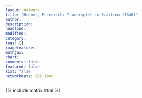 ```yaml
---
layout: network
title: "Hebbel, Friedrich: Trauerspiel in Sizilien (1846)"
author:
description:
headline:
modified:
category:
tags: []
imagefeature: 
mathjax: 
chart: 
comments: false
featured: false
list: false
networkdata: 296.json
---
```

{% include matrix.html %}
